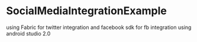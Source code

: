 # SocialMediaIntegrationExample
using Fabric for twitter integration and facebook sdk for fb integration
using android studio 2.0
